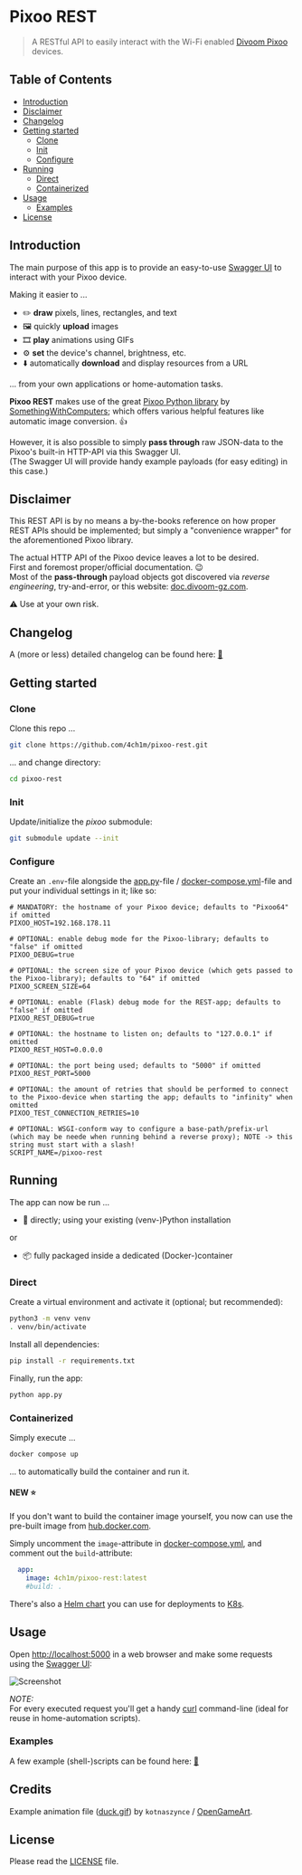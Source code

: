 # Pixoo REST

> A RESTful API to easily interact with the Wi-Fi enabled [Divoom Pixoo](https://www.divoom.com/de/products/pixoo-64) devices.

## Table of Contents

* [Introduction](#introduction)
* [Disclaimer](#disclaimer)
* [Changelog](#changelog)
* [Getting started](#getting-started)
   * [Clone](#clone)
   * [Init](#init)
   * [Configure](#configure)
* [Running](#running)
   * [Direct](#direct)
   * [Containerized](#containerized)
* [Usage](#usage)
   * [Examples](#examples)
* [License](#license)

## Introduction

The main purpose of this app is to provide an easy-to-use [Swagger UI](https://swagger.io/tools/swagger-ui/) to interact with your Pixoo device.

Making it easier to ...

* :pencil2: **draw** pixels, lines, rectangles, and text
* :framed_picture: quickly **upload** images
* :film_strip: **play** animations using GIFs 
* :gear: **set** the device's channel, brightness, etc.
* :arrow_down: automatically **download** and display resources from a URL

... from your own applications or home-automation tasks.

**Pixoo REST** makes use of the great [Pixoo Python library](https://github.com/SomethingWithComputers/pixoo) by [SomethingWithComputers](https://github.com/SomethingWithComputers); which offers various helpful features like automatic image conversion. :thumbsup:

However, it is also possible to simply **pass through** raw JSON-data to the Pixoo's built-in HTTP-API via this Swagger UI.  
(The Swagger UI will provide handy example payloads (for easy editing) in this case.) 

## Disclaimer

This REST API is by no means a by-the-books reference on how proper REST APIs should be implemented; but simply a "convenience wrapper" for the aforementioned Pixoo library.

The actual HTTP API of the Pixoo device leaves a lot to be desired.  
First and foremost proper/official documentation. :wink:  
Most of the **pass-through** payload objects got discovered via *reverse engineering*, try-and-error, or this website: [doc.divoom-gz.com](http://doc.divoom-gz.com/web/#/12?page_id=143).

:warning: Use at your own risk.

## Changelog

A (more or less) detailed changelog can be found here: [:open_book:](CHANGELOG.md)

## Getting started

### Clone

Clone this repo ...
```bash
git clone https://github.com/4ch1m/pixoo-rest.git
```
... and change directory:
```bash
cd pixoo-rest
```

### Init

Update/initialize the _pixoo_ submodule:
```bash
git submodule update --init
```

### Configure

Create an `.env`-file alongside the [app.py](app.py)-file / [docker-compose.yml](docker-compose.yml)-file and put your individual settings in it; like so:
```properties
# MANDATORY: the hostname of your Pixoo device; defaults to "Pixoo64" if omitted
PIXOO_HOST=192.168.178.11

# OPTIONAL: enable debug mode for the Pixoo-library; defaults to "false" if omitted
PIXOO_DEBUG=true

# OPTIONAL: the screen size of your Pixoo device (which gets passed to the Pixoo-library); defaults to "64" if omitted
PIXOO_SCREEN_SIZE=64

# OPTIONAL: enable (Flask) debug mode for the REST-app; defaults to "false" if omitted
PIXOO_REST_DEBUG=true

# OPTIONAL: the hostname to listen on; defaults to "127.0.0.1" if omitted
PIXOO_REST_HOST=0.0.0.0

# OPTIONAL: the port being used; defaults to "5000" if omitted
PIXOO_REST_PORT=5000

# OPTIONAL: the amount of retries that should be performed to connect to the Pixoo-device when starting the app; defaults to "infinity" when omitted
PIXOO_TEST_CONNECTION_RETRIES=10

# OPTIONAL: WSGI-conform way to configure a base-path/prefix-url (which may be neede when running behind a reverse proxy); NOTE -> this string must start with a slash!
SCRIPT_NAME=/pixoo-rest
```

## Running

The app can now be run ...
* :snake: directly; using your existing (venv-)Python installation

or

* :package: fully packaged inside a dedicated (Docker-)container

### Direct

Create a virtual environment and activate it (optional; but recommended):
```bash
python3 -m venv venv
. venv/bin/activate
```

Install all dependencies:
```bash
pip install -r requirements.txt
```

Finally, run the app:
```bash
python app.py
```

### Containerized

Simply execute ...
```bash
docker compose up
```
... to automatically build the container and run it.

#### NEW :star:

If you don't want to build the container image yourself, you now can use the pre-built image from [hub.docker.com](https://hub.docker.com/r/4ch1m/pixoo-rest).

Simply uncomment the `image`-attribute in [docker-compose.yml](docker-compose.yml), and comment out the `build`-attribute:

```yaml
  app:
    image: 4ch1m/pixoo-rest:latest
    #build: .
```

There's also a [Helm chart](helm) you can use for deployments to [K8s](https://kubernetes.io/).

## Usage

Open [http://localhost:5000](http://localhost:5000) in a web browser and make some requests using the [Swagger UI](https://swagger.io/):

![Screenshot](screenshot.png)

_NOTE:_  
For every executed request you'll get a handy [curl](https://curl.se/) command-line (ideal for reuse in home-automation scripts).

### Examples

A few example (shell-)scripts can be found here: [:toolbox:](examples)

## Credits

Example animation file ([duck.gif](swag/duck.gif)) by `kotnaszynce` / [OpenGameArt](https://opengameart.org/content/cute-duck-animated-set).

## License

Please read the [LICENSE](LICENSE) file.
